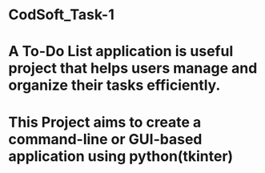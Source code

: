 # CodSoft_Task-1
# A To-Do List application is useful project that helps users manage and organize their tasks efficiently.
# This Project aims to create a command-line or GUI-based application using python(tkinter)
